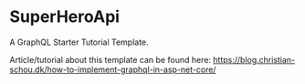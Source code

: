 # SuperHeroApi
A GraphQL Starter Tutorial Template.

Article/tutorial about this template can be found here: https://blog.christian-schou.dk/how-to-implement-graphql-in-asp-net-core/

